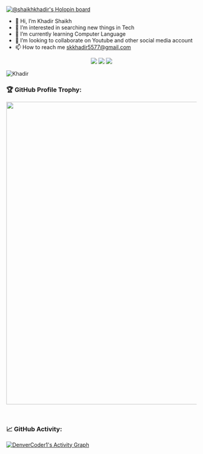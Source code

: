 [![@shaikhkhadir's Holopin board](https://holopin.io/api/user/board?user=shaikhkhadir)](https://holopin.io/@shaikhkhadir)

- 👋 Hi, I’m Khadir Shaikh 
- 👀 I’m interested in searching new things in Tech
- 🌱 I’m currently learning Computer Language 
- 💞️ I’m looking to collaborate on Youtube and other social media account
- 📫 How to reach me skkhadir5577@gmail.com 

[twitter]: https://twitter.com/Shaikhkhadir8
[instagram]: https://instagram.com/shaikhkhadir4421
[linkedin]: https://www.linkedin.com/in/khadir-shaikh-9a5489196

<p align="center">
<a href="mailto: skkhadir5577@gmail.com" target="_blank"><img src="https://img.shields.io/badge/Gmail-D14836?style=for-the-badge&amp;logo=gmail&amp;logoColor=white" style="max-width: 100%;"></a>
<a href="https://www.linkedin.com/in/khadir-shaikh-9a5489196/" target="_blank"><img src="https://img.shields.io/badge/LinkedIn-0077B5?style=for-the-badge&amp;logo=linkedin&amp;logoColor=white" style="max-width: 100%" /></a>
<a href="https://twitter.com/Shaikhkhadir8" target="_blank"><img src="https://img.shields.io/badge/Twitter-1DA1F2?style=for-the-badge&amp;logo=twitter&amp;logoColor=white" style="max-width: 100%;"></a>
</p>

<p align="left"> <img src="https://komarev.com/ghpvc/?username=Khadir&label=Profile%20views&color=0e75b6&style=flat" alt="Khadir" /> </p>

### 🏆 GitHub Profile Trophy:
<p align="center">
<a href="https://github.com/ryo-ma/github-profile-trophy">
  <img width=800 src="https://github-profile-trophy.vercel.app/?username=khadir2000&column=8&theme=onedark&no-frame=true&no-bg=true"/>
</a>
</p>

<br>

### 📈 GitHub Activity:

  <a href="https://github.com/khadir2000/github-readme-activity-graph"><img alt="DenverCoder1's Activity Graph" src="https://activity-graph.herokuapp.com/graph?username=khadir2000&bg_color=1F222E&color=F8D866&line=F85D7F&point=FFFFFF&hide_border=true" /></a> 


<br> 
<!---
Khadir2000/Khadir2000 is a ✨ special ✨ repository because its `README.md` (this file) appears on your GitHub profile.
You can click the Preview link to take a look at your changes.
--->

